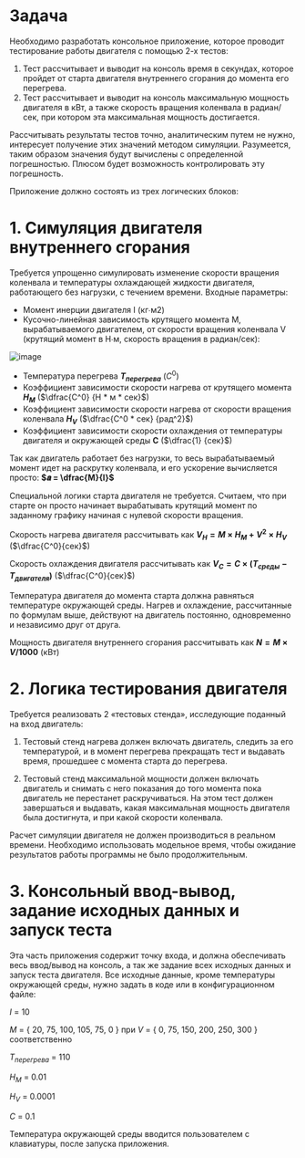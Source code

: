 # Задача
Необходимо разработать консольное приложение, которое проводит тестирование работы двигателя с помощью 2-х тестов:
1) Тест рассчитывает и выводит на консоль время в секундах, которое пройдет от старта двигателя внутреннего сгорания до момента его перегрева.
2) Тест рассчитывает и выводит на консоль максимальную мощность двигателя в кВт, а также скорость вращения коленвала в радиан/сек, при котором эта максимальная мощность достигается.

Рассчитывать результаты тестов точно, аналитическим путем не нужно, интересует получение этих значений методом симуляции. Разумеется, таким образом значения будут вычислены с определенной погрешностью. Плюсом будет возможность контролировать эту погрешность.

Приложение должно состоять из трех логических блоков:

# 1. Симуляция двигателя внутреннего сгорания
Требуется упрощенно симулировать изменение скорости вращения коленвала и температуры охлаждающей жидкости двигателя, работающего без нагрузки, с течением времени. Входные параметры:
- Момент инерции двигателя I (кг∙м2)
- Кусочно-линейная зависимость крутящего момента M, вырабатываемого двигателем, от скорости вращения коленвала V (крутящий момент в Н∙м, скорость вращения в радиан/сек):
  
![image](https://github.com/IlyaSleipnir/Forward_ICE/assets/87799216/5513f84c-116f-4b08-a805-59b7ddae31bb)

- Температура перегрева **$T_{перегрева}$** ($C^0$)
- Коэффициент зависимости скорости нагрева от крутящего момента **$H_M$** ($\dfrac{C^0} {Н * м * сек}$)
- Коэффициент зависимости скорости нагрева от скорости вращения коленвала **$H_V$** ($\dfrac{C^0 * сек} {рад^2}$)
- Коэффициент зависимости скорости охлаждения от температуры двигателя и окружающей среды **C** ($\dfrac{1} {сек}$)

Так как двигатель работает без нагрузки, то весь вырабатываемый момент идет на раскрутку коленвала, и его ускорение вычисляется просто: **$𝒂 = \dfrac{M}{I}$**

Специальной логики старта двигателя не требуется. Считаем, что при старте он просто начинает вырабатывать крутящий момент по заданному графику начиная с нулевой скорости вращения.

Скорость нагрева двигателя рассчитывать как **$V_H = M × H_M + V^2 × H_V$** ($\dfrac{С^0}{сек}$)

Скорость охлаждения двигателя рассчитывать как **$V_C = C × (T_{среды} - Т_{двигателя})$** ($\dfrac{С^0}{сек}$)

Температура двигателя до момента старта должна равняться температуре окружающей среды. Нагрев и охлаждение, рассчитанные по формулам выше, действуют на двигатель постоянно, одновременно и независимо друг от друга.

Мощность двигателя внутреннего сгорания рассчитывать как **$N = M × V / 1000$** (кВт)

# 2. Логика тестирования двигателя

Требуется реализовать 2 «тестовых стенда», исследующие поданный на вход двигатель:

1) Тестовый стенд нагрева должен включать двигатель, следить за его температурой, и в момент перегрева прекращать тест и выдавать время, прошедшее с момента старта до перегрева.
   
2) Тестовый стенд максимальной мощности должен включать двигатель и снимать с него показания до того момента пока двигатель не перестанет раскручиваться. На этом тест должен завершаться и выдавать, какая максимальная мощность двигателя была достигнута, и при какой скорости коленвала.

Расчет симуляции двигателя не должен производиться в реальном времени. Необходимо использовать модельное время, чтобы ожидание результатов работы программы не было продолжительным.

# 3. Консольный ввод-вывод, задание исходных данных и запуск теста

Эта часть приложения содержит точку входа, и должна обеспечивать весь ввод/вывод на консоль, а так же задание всех исходных данных и запуск теста двигателя. Все исходные данные, кроме температуры окружающей среды, нужно задать в коде или в конфигурационном файле:

$I$ = 10

$M$ = { 20, 75, 100, 105, 75, 0 } при $V$ = { 0, 75, 150, 200, 250, 300 } соответственно

$T_{перегрева}$ = 110

$H_M$ = 0.01

$H_V$ = 0.0001

$C$ = 0.1

Температура окружающей среды вводится пользователем с клавиатуры, после запуска приложения.
